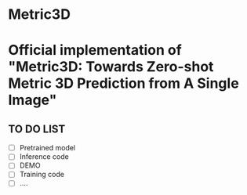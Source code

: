 # Metric3D

# Official implementation of "Metric3D: Towards Zero-shot Metric 3D Prediction from A Single Image"

## TO DO LIST
- [ ] Pretrained model
- [ ] Inference code
- [ ] DEMO
- [ ] Training code
- [ ] ....
